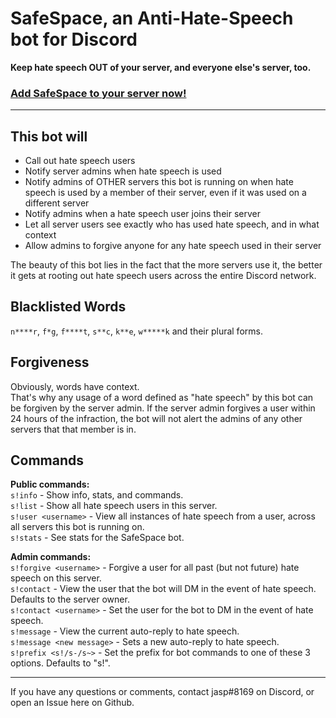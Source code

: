 # SafeSpace, an Anti-Hate-Speech bot for Discord
**Keep hate speech OUT of your server, and everyone else's server, too.**

### [Add SafeSpace to your server now!](https://discordapp.com/oauth2/authorize?client_id=605039242309140483&scope=bot&permissions=68608)

---

## This bot will
- Call out hate speech users
- Notify server admins when hate speech is used
- Notify admins of OTHER servers this bot is running on when hate speech is used by a member of their server, even if it was used on a different server
- Notify admins when a hate speech user joins their server
- Let all server users see exactly who has used hate speech, and in what context
- Allow admins to forgive anyone for any hate speech used in their server

The beauty of this bot lies in the fact that the more servers use it, the better it gets at rooting out hate speech users across the entire Discord network.

## Blacklisted Words
`n****r`, `f*g`, `f****t`, `s**c`, `k**e`, `w*****k` and their plural forms.

## Forgiveness
Obviously, words have context.  
That's why any usage of a word defined as "hate speech" by this bot can be forgiven by the server admin. If the server admin forgives a user within 24 hours of the infraction, the bot will not alert the admins of any other servers that that member is in.

## Commands
**Public commands:**  
`s!info` - Show info, stats, and commands.  
`s!list` - Show all hate speech users in this server.  
`s!user <username>` - View all instances of hate speech from a user, across all servers this bot is running on.  
`s!stats` - See stats for the SafeSpace bot.  

**Admin commands:**  
`s!forgive <username>` - Forgive a user for all past (but not future) hate speech on this server.  
`s!contact` - View the user that the bot will DM in the event of hate speech. Defaults to the server owner.  
`s!contact <username>` - Set the user for the bot to DM in the event of hate speech.  
`s!message` - View the current auto-reply to hate speech.  
`s!message <new message>` - Sets a new auto-reply to hate speech.  
`s!prefix <s!/s-/s~>` - Set the prefix for bot commands to one of these 3 options. Defaults to "s!".  

---
If you have any questions or comments, contact jasp#8169 on Discord, or open an Issue here on Github.
